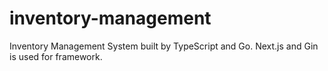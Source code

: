 # inventory-management
Inventory Management System built by TypeScript and Go. Next.js and Gin is used for framework.
